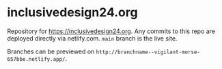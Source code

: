 # inclusivedesign24.org

Repository for https://inclusivedesign24.org. Any commits to this repo are deployed directly via netlify.com. `main` branch is the live site.

Branches can be previewed on `http://branchname--vigilant-morse-657bbe.netlify.app/`.